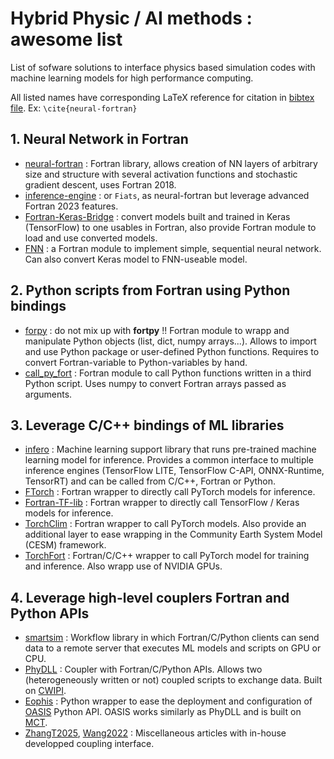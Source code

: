 # Hybrid Physic / AI methods : awesome list

List of sofware solutions to interface physics based simulation codes with machine learning models for high performance computing.

All listed names have corresponding LaTeX reference for citation in [bibtex file](https://github.com/TRACCS-COMPACT/hybrid_physic_IA_awesmone_list/blob/main/bibtex.bib). Ex: ```\cite{neural-fortran}```

## 1. Neural Network in Fortran

- [neural-fortran](https://github.com/modern-fortran/neural-fortran) : Fortran library, allows creation of NN layers of arbitrary size and structure with several activation functions and stochastic gradient descent, uses Fortran 2018.
- [inference-engine](https://github.com/BerkeleyLab/fiats) : or ```Fiats```, as neural-fortran but leverage advanced Fortran 2023 features.
- [Fortran-Keras-Bridge](https://github.com/scientific-computing/FKB) : convert models built and trained in Keras (TensorFlow) to one usables in Fortran, also provide Fortran module to load and use converted models.
- [FNN](https://github.com/cerea-daml/fnn) : a Fortran module to implement simple, sequential neural network. Can also convert Keras model to FNN-useable model.


## 2. Python scripts from Fortran using Python bindings

- [forpy](https://github.com/ylikx/forpy) : do not mix up with **fortpy** !! Fortran module to wrapp and manipulate Python objects (list, dict, numpy arrays...). Allows to import and use Python package or user-defined Python functions. Requires to convert Fortran-variable to Python-variables by hand.
- [call_py_fort](https://github.com/nbren12/call_py_fort) : Fortran module to call Python functions written in a third Python script. Uses numpy to convert Fortran arrays passed as arguments.


## 3. Leverage C/C++ bindings of ML libraries

- [infero](https://github.com/ecmwf/infero) : Machine learning support library that runs pre-trained machine learning model for inference. Provides a common interface to multiple inference engines (TensorFlow LITE, TensorFlow C-API, ONNX-Runtime, TensorRT) and can be called from C/C++, Fortran or Python.
- [FTorch](https://github.com/Cambridge-ICCS/FTorch) : Fortran wrapper to directly call PyTorch models for inference.
- [Fortran-TF-lib](https://github.com/Cambridge-ICCS/fortran-tf-lib) : Fortran wrapper to directly call TensorFlow / Keras models for inference.
- [TorchClim](https://zenodo.org/records/8390519) : Fortran wrapper to call PyTorch models. Also provide an additional layer to ease wrapping in the Community Earth System Model (CESM) framework.
- [TorchFort](https://github.com/NVIDIA/TorchFort) : Fortran/C/C++ wrapper to call PyTorch model for training and inference. Also wrapp use of NVIDIA GPUs.

## 4. Leverage high-level couplers Fortran and Python APIs

- [smartsim](https://github.com/CrayLabs/SmartSim/tree/master) : Workflow library in which Fortran/C/Python clients can send data to a remote server that executes ML models and scripts on GPU or CPU. 
- [PhyDLL](https://gitlab.com/cerfacs/phydll) : Coupler with Fortran/C/Python APIs. Allows two (heterogeneously written or not) coupled scripts to exchange data. Built on [CWIPI](https://w3.onera.fr/cwipi/fr).
- [Eophis](https://github.com/meom-group/eophis) : Python wrapper to ease the deployment and configuration of [OASIS](https://oasis.cerfacs.fr/en/) Python API. OASIS works similarly as PhyDLL and is built on [MCT](https://github.com/quantheory/MCT).
- [ZhangT2025](https://gmd.copernicus.org/articles/18/1917/2025/), [Wang2022](https://gmd.copernicus.org/articles/15/3923/2022/) : Miscellaneous articles with in-house developped coupling interface. 

